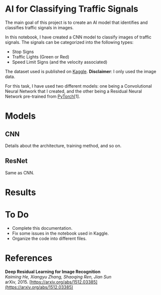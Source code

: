 # AI for Classifying Traffic Signals

The main goal of this project is to create an AI model that identifies and classifies traffic signals in images.

In this notebook, I have created a CNN model to classify images of traffic signals. The signals can be categorized into the following types:
- Stop Signs
- Traffic Lights (Green or Red)
- Speed Limit Signs (and the velocity associated)

The dataset used is published on [Kaggle](https://www.kaggle.com/datasets/pkdarabi/cardetection). **Disclaimer**: I only used the image data.

For this task, I have used two different models: one being a Convolutional Neural Network that I created, and the other being a Residual Neural Network pre-trained from [PyTorch](https://arxiv.org/abs/1512.03385)[1].

# Models

## CNN

Details about the architecture, training method, and so on.

## ResNet

Same as CNN.

# Results

# To Do

- Complete this documentation.
- Fix some issues in the notebook used in Kaggle.
- Organize the code into different files.

# References

**Deep Residual Learning for Image Recognition**  
*Kaiming He, Xiangyu Zhang, Shaoqing Ren, Jian Sun*  
arXiv, 2015. [https://arxiv.org/abs/1512.03385](https://arxiv.org/abs/1512.03385)